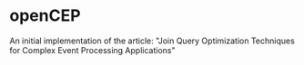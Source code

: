 # openCEP
An initial implementation of the article: "Join Query Optimization Techniques for Complex Event Processing Applications"
